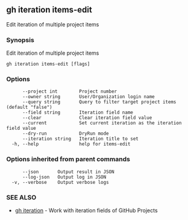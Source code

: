 ## gh iteration items-edit

Edit iteration of multiple project items

### Synopsis

Edit iteration of multiple project items

```
gh iteration items-edit [flags]
```

### Options

```
      --project int        Project number
      --owner string       User/Organization login name
      --query string       Query to filter target project items (default "false")
      --field string       Iteration field name
      --clear              Clear iteration field value
      --current            Set current iteration as the iteration field value
      --dry-run            DryRun mode
      --iteration string   Iteration title to set
  -h, --help               help for items-edit
```

### Options inherited from parent commands

```
      --json       Output result in JSON
      --log-json   Output log in JSON
  -v, --verbose    Output verbose logs
```

### SEE ALSO

* [gh iteration](gh_iteration.md)	 - Work with iteration fields of GitHub Projects

